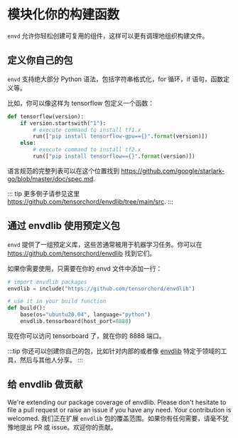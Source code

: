 # 模块化你的构建函数

`envd` 允许你轻松创建可复用的组件，这样可以更有调理地组织构建文件。

## 定义你自己的包

`envd` 支持绝大部分 Python 语法，包括字符串格式化，for 循环，if 语句，函数定义等。


比如，你可以像这样为 tensorflow 包定义一个函数：
```python
def tensorflow(version):
    if version.startswith("1"):
        # execute command to install tf1.x
        run(["pip install tensorflow-gpu=={}".format(version)])
    else:
        # execute command to install tf2.x
        run(["pip install tensorflow=={}".format(version)]) 
```
语言规范的完整列表可以在这个位置找到 https://github.com/google/starlark-go/blob/master/doc/spec.md.

::: tip
更多例子请参见这里 https://github.com/tensorchord/envdlib/tree/main/src.
:::

## 通过 envdlib 使用预定义包

`envd` 提供了一组预定义库，这些苦通常被用于机器学习任务。你可以在 https://github.com/tensorchord/envdlib 找到它们。

如果你需要使用，只需要在你的 envd 文件中添加一行：
```python
# import envdlib packages
envdlib = include("https://github.com/tensorchord/envdlib")

# use it in your build function
def build():
    base(os="ubuntu20.04", language="python")
    envdlib.tensorboard(host_port=8888)
```

现在你可以访问 tensorboard 了，就在你的 8888 端口。

:::tip
你还可以创建你自己的包，比如针对内部的或者像 [envdlib](https://github.com/tensorchord/envdlib) 特定于领域的工具，然后与其他人分享。
:::

## 给 envdlib 做贡献

We're extending our package coverage of envdlib. Please don't hesitate to file a pull request or raise an issue if you have any need. Your contribution is welcomed.
我们正在扩展 `envdlib`  包的覆盖范围。如果你有任何需要，请毫不犹豫地提出 PR 或 issue。欢迎你的贡献。

